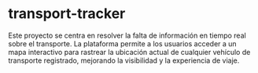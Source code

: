 # transport-tracker
Este proyecto se centra en resolver la falta de información en tiempo real sobre el transporte. La plataforma permite a los usuarios acceder a un mapa interactivo para rastrear la ubicación actual de cualquier vehículo de transporte registrado, mejorando la visibilidad y la experiencia de viaje.
